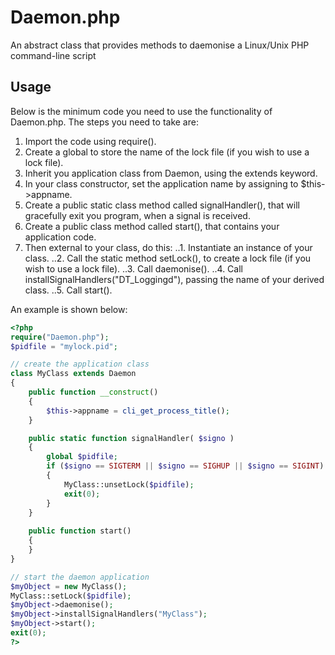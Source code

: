 # Daemon.php
An abstract class that provides methods to daemonise a Linux/Unix PHP command-line script

## Usage
Below is the minimum code you need to use the functionality of Daemon.php. The steps you need to take are:
1. Import the code using require().
2. Create a global to store the name of the lock file (if you wish to use a lock file).
3. Inherit you application class from Daemon, using the extends keyword.
4. In your class constructor, set the application name by assigning to $this->appname.
5. Create a public static class method called signalHandler(), that will gracefully exit you program, when a signal is received.
6. Create a public class method called start(), that contains your application code.
7. Then external to your class, do this:
..1. Instantiate an instance of your class.
..2. Call the static method setLock(), to create a lock file (if you wish to use a lock file).
..3. Call daemonise().
..4. Call installSignalHandlers("DT_Loggingd"), passing the name of your derived class.
..5. Call start().

An example is shown below:
```php
<?php
require("Daemon.php");
$pidfile = "mylock.pid";

// create the application class
class MyClass extends Daemon
{
    public function __construct()
    {
        $this->appname = cli_get_process_title();
    }

    public static function signalHandler( $signo )
    {
        global $pidfile;
        if ($signo == SIGTERM || $signo == SIGHUP || $signo == SIGINT)
        {
            MyClass::unsetLock($pidfile);
            exit(0);
        }
    }
    
    public function start()
    {
    }
}

// start the daemon application
$myObject = new MyClass();
MyClass::setLock($pidfile);
$myObject->daemonise();
$myObject->installSignalHandlers("MyClass");
$myObject->start();
exit(0);
?>
```

